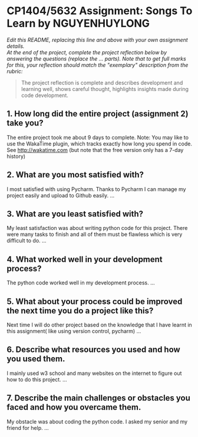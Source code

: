 # CP1404/5632 Assignment: Songs To Learn by NGUYENHUYLONG

_Edit this README, replacing this line and above with your own assignment details._  
_At the end of the project, complete the project reflection below by answering the questions (replace the ... parts)._
_Note that to get full marks for this, your reflection should match the "exemplary" description from the rubric:_

> The project reflection is complete and describes development and learning well, shows careful thought, highlights insights made during code development.


## 1. How long did the entire project (assignment 2) take you?
The entire project took me about 9 days to complete.
Note: You may like to use the WakaTime plugin, which tracks exactly how long you spend in code. See http://wakatime.com (but note that the free version only has a 7-day history)

## 2. What are you most satisfied with?
I most satisfied with using Pycharm. Thanks to Pycharm I can manage my project easily and upload to Github easily. 
...

## 3. What are you least satisfied with?
My least satisfaction was about writing python code for this project. There were many tasks to finish and all of them must be flawless which is very difficult to do. 
...

## 4. What worked well in your development process?
The python code worked well in my development process.
...

## 5. What about your process could be improved the next time you do a project like this?
Next time I will do other project based on the knowledge that I have learnt in this assignment( like using version control, pycharm)
...

## 6. Describe what resources you used and how you used them.
I mainly used w3 school and many websites on the internet to figure out how to do this project.
...

## 7. Describe the main challenges or obstacles you faced and how you overcame them.
My obstacle was about coding the python code. I asked my senior and my friend for help.
... 
